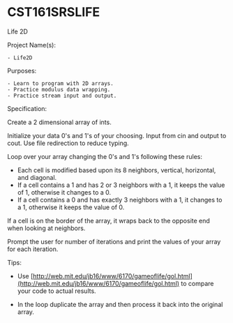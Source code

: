 # CST161SRSLIFE
Life 2D  

Project Name(s):  

    - Life2D  

Purposes:  

    - Learn to program with 2D arrays.  
    - Practice modulus data wrapping.  
    - Practice stream input and output.  

Specification:  

Create a 2 dimensional array of ints.  

Initialize your data 0's and 1's of your choosing. Input from cin and output to cout.  Use file redirection to reduce typing.  

Loop over your array changing the 0's and 1's following these rules:  

- Each cell is modified based upon its 8 neighbors, vertical, horizontal, and diagonal.  
- If a cell contains a 1 and has 2 or 3 neighbors with a 1, it keeps the value of 1, otherwise it changes to a 0.  
- If a cell contains a 0 and has exactly 3 neighbors with a 1, it changes to a 1, otherwise it keeps the value of 0.  

If a cell is on the border of the array, it wraps back to the opposite end when looking at neighbors.  

Prompt the user for number of iterations and print the values of your array for each iteration.  

Tips: 

- Use [http://web.mit.edu/jb16/www/6170/gameoflife/gol.html](http://web.mit.edu/jb16/www/6170/gameoflife/gol.html) to compare your code to actual results.  

- In the loop duplicate the array and then process it back into the original array.  

###
